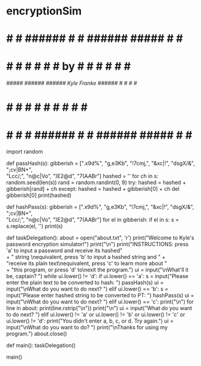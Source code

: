 # encryptionSim
#    #     #     ###### #    #                 ###### #####  #   #   #
#    #    # #    #      #    #  by             #        #   # # # #  #
######   #####   ###### ######    Kyle Franke  ######   #   #  #  #  #
#    #  #     #       # #    #                      #   #   #     #   
#    # #       # ###### #    #                 ###### ##### #     #  #

import random

def passHash(s):
    gibberish = [".x9d%", "g,e3Kb", "!7cmj,", "&xc|!", "dsgX/&", ";cv|BN+",\
                 "Lcc/;", "n@c|Vo", ")E2@d", "7(AABr"]
    hashed = ''
    for ch in s:
        random.seed(len(s))
        rand = random.randint(0, 9)
        try:
            hashed = hashed + gibberish[rand] + ch
        except:
            hashed = hashed + gibberish[0] + ch
        del gibberish[0]
    print(hashed)

def hashPass(s):
    gibberish = [".x9d%", "g,e3Kb", "!7cmj,", "&xc|!", "dsgX/&", ";cv|BN+",\
                 "Lcc/;", "n@c|Vo", ")E2@d", "7(AABr"]
    for el in gibberish:
        if el in s:
            s = s.replace(el, '')
    print(s)
                
def taskDelegation():
    about = open("about.txt", 'r')
    print("Welcome to Kyle's password encryption simulator!")
    print("\n")
    print("INSTRUCTIONS: press 'a' to input a password and receive its hashed"\
          + " string \nequivalent, press 'b' to input a hashed string and " +\
          "receive its plain text\nequivalent, press 'c' to learn more about "\
          + "this program, or press 'd' to\nexit the program.")
    ui = input("\nWhat'll it be, captain? ")
    while ui.lower() != 'd':
        if ui.lower() == 'a':
            s = input("Please enter the plain text to be converted to hash: ")
            passHash(s)
            ui = input("\nWhat do you want to do next? ")
        elif ui.lower() == 'b':
            s = input("Please enter hashed string to be converted to PT: ")
            hashPass(s)
            ui = input("\nWhat do you want to do next? ")
        elif ui.lower() == 'c':
            print("\n")
            for line in about:
                print(line.rstrip("\n"))
            print("\n")
            ui = input("What do you want to do next? ")
        elif ui.lower() != 'a' or ui.lower() != 'b' or ui.lower() != 'c' or \
           ui.lower() != 'd':
            print("You didn't enter a, b, c, or d. Try again.")
            ui = input("\nWhat do you want to do? ")
    print("\nThanks for using my program.")
    about.close()

def main():
    taskDelegation()

main()
